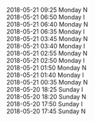 2018-05-21 09:25 Monday  N  
2018-05-21 06:50 Monday  I  
2018-05-21 06:40 Monday  N  
2018-05-21 06:35 Monday  I  
2018-05-21 03:45 Monday  N  
2018-05-21 03:40 Monday  I  
2018-05-21 02:55 Monday  N  
2018-05-21 02:50 Monday  I  
2018-05-21 01:50 Monday  N  
2018-05-21 01:40 Monday  I  
2018-05-21 00:35 Monday  N  
2018-05-20 18:25 Sunday  I  
2018-05-20 18:20 Sunday  N  
2018-05-20 17:50 Sunday  I  
2018-05-20 17:45 Sunday  N  
